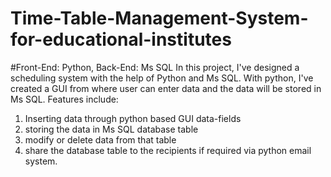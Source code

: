 # Time-Table-Management-System-for-educational-institutes
#Front-End: Python, Back-End: Ms SQL
In this project, I've designed a scheduling system with the help of Python and Ms SQL.
With python, I've created a GUI from where user can enter data and the data will be stored in Ms SQL.
Features include:
1. Inserting data through python based GUI data-fields
2. storing the data in Ms SQL database table
3. modify or delete data from that table
4. share the database table to the recipients if required via python email system.
